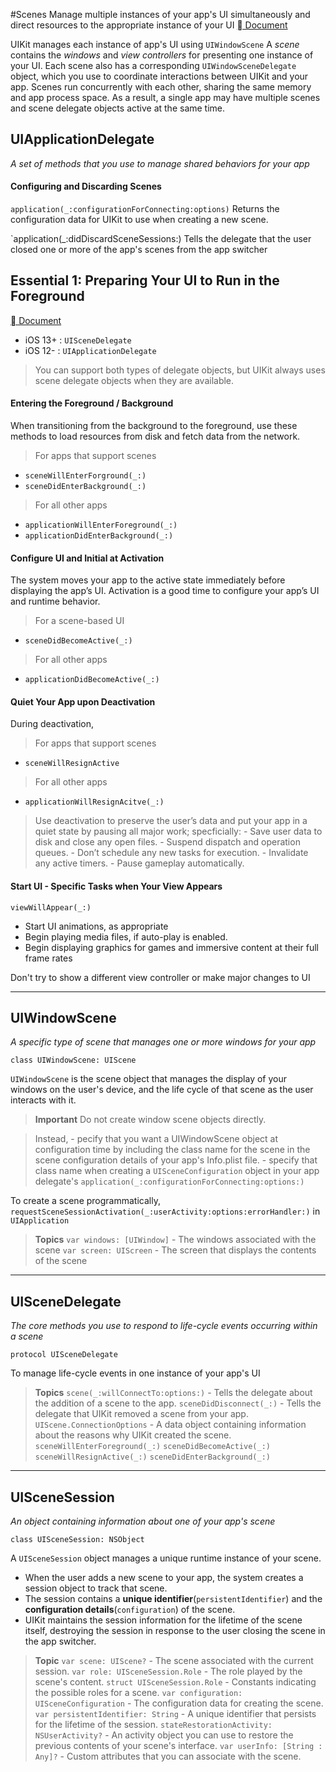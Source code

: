 #Scenes
Manage multiple instances of your app's UI simultaneously and direct resources to the appropriate instance of your UI
[ Document]("https://developer.apple.com/documentation/uikit/app_and_environment/scenes")

UIKit manages each instance of app's UI using `UIWindowScene`
A *scene* contains the *windows* and *view controllers* for presenting one instance of your UI. 
Each scene also has a corresponding `UIWindowSceneDelegate` object, which you use to coordinate interactions between UIKit and your app.
Scenes run concurrently with each other, sharing the same memory and app process space.
As a result, a single app may have multiple scenes and scene delegate objects active at the same time.

## UIApplicationDelegate
*A set of methods that you use to manage shared behaviors for your app*
#### Configuring and Discarding Scenes
`application(_:configurationForConnecting:options)`
Returns the configuration data for UIKit to use when creating a new scene.

`application(_:didDiscardSceneSessions:)
Tells the delegate that the user closed one or more of the app's scenes from the app switcher

## Essential 1: Preparing Your UI to Run in the Foreground
[ Document]("https://developer.apple.com/documentation/uikit/app_and_environment/scenes/preparing_your_ui_to_run_in_the_foreground")

- iOS 13+ : `UISceneDelegate`
- iOS 12- : `UIApplicationDelegate`

> You can support both types of delegate objects, but UIKit always uses scene delegate objects when they are available. 

#### Entering the Foreground / Background
When transitioning from the background to the foreground, use these methods to load resources from disk and fetch data from the network.
> For apps that support scenes
- `sceneWillEnterForground(_:)`
- `sceneDidEnterBackground(_:)`

> For all other apps
- `applicationWillEnterForeground(_:)`
- `applicationDidEnterBackground(_:)`

#### Configure UI and Initial at Activation
The system moves your app to the active state immediately before displaying the app’s UI. Activation is a good time to configure your app’s UI and runtime behavior.

> For a scene-based UI
- `sceneDidBecomeActive(_:)`

> For all other apps
- `applicationDidBecomeActive(_:)`

#### Quiet Your App upon Deactivation
During deactivation,
> For apps that support scenes
- `sceneWillResignActive`

> For all other apps
- `applicationWillResignAcitve(_:)`

> Use deactivation to preserve the user’s data and put your app in a quiet state by pausing all major work; specficially:
    - Save user data to disk and close any open files.
    - Suspend dispatch and operation queues.
    - Don’t schedule any new tasks for execution.
    - Invalidate any active timers.
    - Pause gameplay automatically.

#### Start UI - Specific Tasks when Your View Appears
`viewWillAppear(_:)`
- Start UI animations, as appropriate
- Begin playing media files, if auto-play is enabled.
- Begin displaying graphics for games and immersive content at their full frame rates

Don't try to show a different view controller or make major changes to UI

---
## UIWindowScene
*A specific type of scene that manages one or more windows for your app*

`class UIWindowScene: UIScene`

`UIWindowScene` is the scene object that manages the display of your windows on the user's device, and the life cycle of that scene as the user interacts with it.

> **Important**
Do not create window scene objects directly.

>Instead,
    - pecify that you want a UIWindowScene object at configuration time by including the class name for the scene in the scene configuration details of your app's Info.plist file.
    - specify that class name when creating a `UISceneConfiguration` object in your app delegate's `application(_:configurationForConnecting:options:)`

To create a scene programmatically, 
`requestSceneSessionActivation(_:userActivity:options:errorHandler:)` in `UIApplication`

> **Topics**
`var windows: [UIWindow]` - The windows associated with the scene
`var screen: UIScreen` - The screen that displays the contents of the scene


---
## UISceneDelegate
*The core methods you use to respond to life-cycle events occurring within a scene*

`protocol UISceneDelegate`

 To manage life-cycle events in one instance of your app's UI

> **Topics**
`scene(_:willConnectTo:options:)` - Tells the delegate about the addition of a scene to the app.
`sceneDidDisconnect(_:)` - Tells the delegate that UIKit removed a scene from your app.
`UIScene.ConnectionOptions` - A data object containing information about the reasons why UIKit created the scene.
`sceneWillEnterForeground(_:)`
`sceneDidBecomeActive(_:)`
`sceneWillResignActive(_:)`
`sceneDidEnterBackground(_:)`

---

## UISceneSession
*An object containing information about one of your app's scene*

`class UISceneSession: NSObject`

A `UISceneSession` object manages a unique runtime instance of your scene.  
- When the user adds a new scene to your app, the system creates a session object to track that scene. 
- The session contains a **unique identifier**(`persistentIdentifier`) and the **configuration details**(`configuration`) of the scene.
- UIKit maintains the session information for the lifetime of the scene itself, destroying the session in response to the user closing the scene in the app switcher.

> **Topic**
`var scene: UIScene?` - The scene associated with the current session.
`var role: UISceneSession.Role` - The role played by the scene's content.
`struct UISceneSession.Role` - Constants indicating the possible roles for a scene.
`var configuration: UISceneConfiguration` - The configuration data for creating the scene.
`var persistentIdentifier: String` - A unique identifier that persists for the lifetime of the session.
`stateRestorationActivity: NSUserActivity?` - An activity object you can use to restore the previous contents of your scene's interface.
`var userInfo: [String : Any]?` - Custom attributes that you can associate with the scene.







